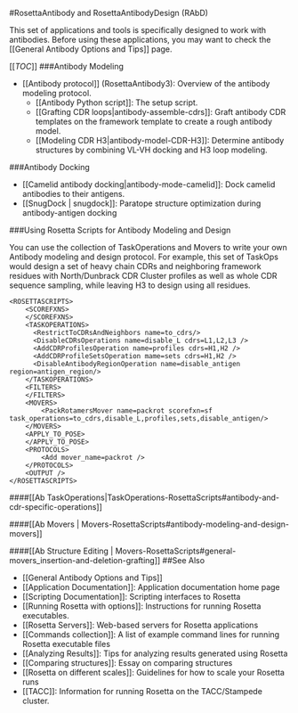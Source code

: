 #RosettaAntibody and RosettaAntibodyDesign (RAbD)

This set of applications and tools is specifically designed to work with antibodies. Before using these applications, you may want to check the [[General Antibody Options and Tips]] page.

[[_TOC_]]
###Antibody Modeling

- [[Antibody protocol]] (RosettaAntibody3): Overview of the antibody modeling protocol.  
    * [[Antibody Python script]]: The setup script.  
    * [[Grafting CDR loops|antibody-assemble-cdrs]]: Graft antibody CDR templates on the framework template to create a rough antibody model.  
    * [[Modeling CDR H3|antibody-model-CDR-H3]]: Determine antibody structures by combining VL-VH docking and H3 loop modeling.

###Antibody Docking
- [[Camelid antibody docking|antibody-mode-camelid]]: Dock camelid antibodies to their antigens.
- [[SnugDock | snugdock]]: Paratope structure optimization during antibody-antigen docking



###Using Rosetta Scripts for Antibody Modeling and Design

You can use the collection of TaskOperations and Movers to write your own Antibody modeling and design protocol.  For example, this set of TaskOps would design a set of heavy chain CDRs and neighboring framework residues with North/Dunbrack CDR Cluster profiles as well as whole CDR sequence sampling, while leaving H3 to design using all residues.

```
<ROSETTASCRIPTS>
	<SCOREFXNS>
	</SCOREFXNS>
	<TASKOPERATIONS>
	  <RestrictToCDRsAndNeighbors name=to_cdrs/>
	  <DisableCDRsOperations name=disable_L cdrs=L1,L2,L3 />
	  <AddCDRProfilesOperation name=profiles cdrs=H1,H2 />
	  <AddCDRProfileSetsOperation mame=sets cdrs=H1,H2 />
	  <DisableAntibodyRegionOperation name=disable_antigen region=antigen_region/>
	</TASKOPERATIONS>
	<FILTERS>
	</FILTERS>
	<MOVERS>
		<PackRotamersMover name=packrot scorefxn=sf task_operations=to_cdrs,disable_L,profiles,sets,disable_antigen/>
	</MOVERS>
	<APPLY_TO_POSE>
	</APPLY_TO_POSE>
	<PROTOCOLS>
		<Add mover_name=packrot />
	</PROTOCOLS>
	<OUTPUT />
</ROSETTASCRIPTS>
```

####[[Ab TaskOperations|TaskOperations-RosettaScripts#antibody-and-cdr-specific-operations]]

####[[Ab Movers | Movers-RosettaScripts#antibody-modeling-and-design-movers]]

####[[Ab Structure Editing | Movers-RosettaScripts#general-movers_insertion-and-deletion-grafting]]
##See Also

* [[General Antibody Options and Tips]]
* [[Application Documentation]]: Application documentation home page
* [[Scripting Documentation]]: Scripting interfaces to Rosetta
* [[Running Rosetta with options]]: Instructions for running Rosetta executables.
* [[Rosetta Servers]]: Web-based servers for Rosetta applications
* [[Commands collection]]: A list of example command lines for running Rosetta executable files
* [[Analyzing Results]]: Tips for analyzing results generated using Rosetta
* [[Comparing structures]]: Essay on comparing structures
* [[Rosetta on different scales]]: Guidelines for how to scale your Rosetta runs
* [[TACC]]: Information for running Rosetta on the TACC/Stampede cluster.